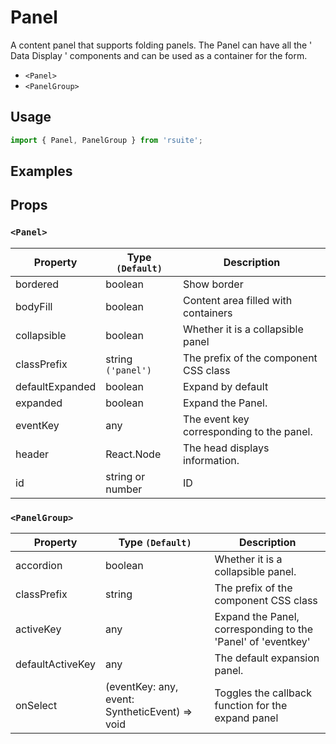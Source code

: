 # Panel

A content panel that supports folding panels.
The Panel can have all the ' Data Display ' components and can be used as a container for the form.

* `<Panel>`
* `<PanelGroup>`

## Usage

```js
import { Panel, PanelGroup } from 'rsuite';
```

## Examples

<!--{demo}-->

## Props

### `<Panel>`

| Property        | Type `(Default)`   | Description                               |
| --------------- | ------------------ | ----------------------------------------- |
| bordered        | boolean            | Show border                               |
| bodyFill        | boolean            | Content area filled with containers       |
| collapsible     | boolean            | Whether it is a collapsible panel         |
| classPrefix     | string `('panel')` | The prefix of the component CSS class        |
| defaultExpanded | boolean            | Expand by default                         |
| expanded        | boolean            | Expand the Panel.                         |
| eventKey        | any                | The event key corresponding to the panel. |
| header          | React.Node         | The head displays information.            |
| id              | string or number   | ID                                        |

### `<PanelGroup>`

| Property         | Type `(Default)`                               | Description                                                  |
| ---------------- | ---------------------------------------------- | ------------------------------------------------------------ |
| accordion        | boolean                                        | Whether it is a collapsible panel.                           |
| classPrefix      | string                                         | The prefix of the component CSS class                           |
| activeKey        | any                                            | Expand the Panel, corresponding to the 'Panel' of 'eventkey' |
| defaultActiveKey | any                                            | The default expansion panel.                                 |
| onSelect         | (eventKey: any, event: SyntheticEvent) => void | Toggles the callback function for the expand panel           |
